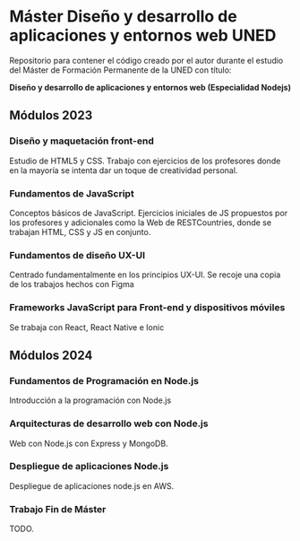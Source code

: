 # Máster Diseño y desarrollo de aplicaciones y entornos web UNED

Repositorio para contener el código creado por el autor durante el estudio del Máster de Formación Permanente de la UNED con título:

**Diseño y desarrollo de aplicaciones y entornos web (Especialidad Nodejs)**


## Módulos 2023

### Diseño y maquetación front-end

Estudio de HTML5 y CSS. Trabajo con ejercicios de los profesores donde en la mayoría se intenta dar un toque de creatividad personal.

### Fundamentos de JavaScript

Conceptos básicos de JavaScript. Ejercicios iniciales de JS propuestos por los profesores y adicionales como la Web de RESTCountries, donde se trabajan HTML, CSS y JS en conjunto.

### Fundamentos de diseño UX-UI

Centrado fundamentalmente en los principios UX-UI. Se recoje una copia de los trabajos hechos con Figma

### Frameworks JavaScript para Front-end y dispositivos móviles

Se trabaja con React, React Native e Ionic

## Módulos 2024

### Fundamentos de Programación en Node.js

Introducción a la programación con Node.js

### Arquitecturas de desarrollo web con Node.js

Web con Node.js con Express y MongoDB.

### Despliegue de aplicaciones Node.js

Despliegue de aplicaciones node.js en AWS.

### Trabajo Fin de Máster

TODO.